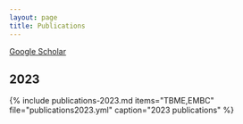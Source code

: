 ```yaml
---
layout: page
title: Publications
---
```


[Google Scholar](https://scholar.google.com/citations?user=ihRIXQUAAAAJ&hl=en&oi=ao)

## 2023  
{% include publications-2023.md items="TBME,EMBC" file="publications2023.yml" caption="2023 publications" %}
